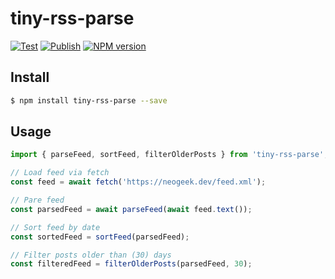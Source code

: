 # tiny-rss-parse

[![Test](https://github.com/neogeek/tiny-rss-parse/actions/workflows/test.workflow.yml/badge.svg)](https://github.com/neogeek/tiny-rss-parse/actions/workflows/test.workflow.yml)
[![Publish](https://github.com/neogeek/tiny-rss-parse/actions/workflows/publish.workflow.yml/badge.svg)](https://github.com/neogeek/tiny-rss-parse/actions/workflows/publish.workflow.yml)
[![NPM version](https://img.shields.io/npm/v/tiny-rss-parse)](https://www.npmjs.org/package/tiny-rss-parse)

## Install

```bash
$ npm install tiny-rss-parse --save
```

## Usage

```javascript
import { parseFeed, sortFeed, filterOlderPosts } from 'tiny-rss-parse';

// Load feed via fetch
const feed = await fetch('https://neogeek.dev/feed.xml');

// Pare feed
const parsedFeed = await parseFeed(await feed.text());

// Sort feed by date
const sortedFeed = sortFeed(parsedFeed);

// Filter posts older than (30) days
const filteredFeed = filterOlderPosts(parsedFeed, 30);
```
